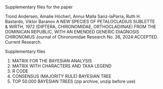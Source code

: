 Supplementary files for the paper 

Trond Andersen, Amalie Höcherl, Annui Malla Sanz-laParra,  Ruth H. Bastardo, Viktor Baranov
A NEW SPECIES OF PETALOCLADIUS SUBLETTE & WIRTH, 1972 (DIPTERA, CHIRONOMIDAE, ORTHOCLADIINAE) FROM THE DOMINICAN REPUBLIC, WITH AN EMENDED GENERIC DIAGNOSIS
CHIRONOMUS Journal of Chironomidae Research No. 36, 2024:ACCEPTED. Current Research.


Supplementary files
1.	MATRIX FOR THE BAYESIAN ANALYSIS
2.	MATRIX WITH CHARACTERS AND TAXA LEGEND
3.	R CODE
4.	CONSENSUS (MAJORITY RULE) BAYESIAN TREE
5.	TOP 50.000 BAYESIAN TREES (zip archive, unzip before use)
